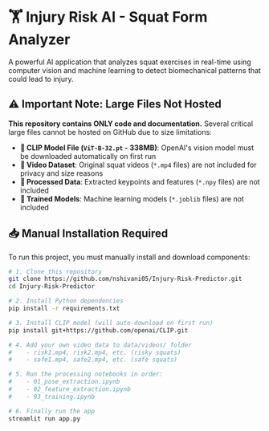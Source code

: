 # 🏋️ Injury Risk AI - Squat Form Analyzer

A powerful AI application that analyzes squat exercises in real-time using computer vision and machine learning to detect biomechanical patterns that could lead to injury.

## ⚠️ Important Note: Large Files Not Hosted

**This repository contains ONLY code and documentation.** Several critical large files cannot be hosted on GitHub due to size limitations:

- **🚫 CLIP Model File (`ViT-B-32.pt` - 338MB)**: OpenAI's vision model must be downloaded automatically on first run
- **🚫 Video Dataset**: Original squat videos (`*.mp4` files) are not included for privacy and size reasons
- **🚫 Processed Data**: Extracted keypoints and features (`*.npy` files) are not included
- **🚫 Trained Models**: Machine learning models (`*.joblib` files) are not included

## 📥 Manual Installation Required

To run this project, you must manually install and download components:

```bash
# 1. Clone this repository
git clone https://github.com/nshivani05/Injury-Risk-Predictor.git
cd Injury-Risk-Predictor

# 2. Install Python dependencies
pip install -r requirements.txt

# 3. Install CLIP model (will auto-download on first run)
pip install git+https://github.com/openai/CLIP.git

# 4. Add your own video data to data/videos/ folder
#    - risk1.mp4, risk2.mp4, etc. (risky squats)
#    - safe1.mp4, safe2.mp4, etc. (safe squats)

# 5. Run the processing notebooks in order:
#    - 01_pose_extraction.ipynb
#    - 02_feature_extraction.ipynb  
#    - 03_training.ipynb

# 6. Finally run the app
streamlit run app.py
